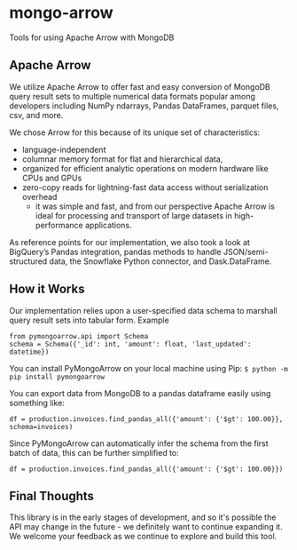 # mongo-arrow
Tools for using Apache Arrow with MongoDB

## Apache Arrow
We utilize Apache Arrow to offer fast and easy conversion of MongoDB query result sets to multiple numerical data formats popular among developers including NumPy ndarrays, Pandas DataFrames, parquet files, csv, and more.

We chose Arrow for this because of its unique set of characteristics:
- language-independent
- columnar memory format for flat and hierarchical data,
- organized for efficient analytic operations on modern hardware like CPUs and GPUs
- zero-copy reads for lightning-fast data access without serialization overhead
  - it was simple and fast, and from our perspective Apache Arrow is ideal for processing and transport of large datasets in high-performance applications.

As reference points for our implementation, we also took a look at BigQuery’s Pandas integration, pandas methods to handle JSON/semi-structured data, the Snowflake Python connector, and Dask.DataFrame.


## How it Works
Our implementation relies upon a user-specified data schema to marshall query result sets into tabular form.
Example
```
from pymongoarrow.api import Schema
schema = Schema({'_id': int, 'amount': float, 'last_updated': datetime})
```

You can install PyMongoArrow on your local machine using Pip:
`$ python -m pip install pymongoarrow`

You can export data from MongoDB to a pandas dataframe easily using something like:
```
df = production.invoices.find_pandas_all({'amount': {'$gt': 100.00}}, schema=invoices)
```

Since PyMongoArrow can automatically infer the schema from the first batch of data, this can be
further simplified to:

```
df = production.invoices.find_pandas_all({'amount': {'$gt': 100.00}})
```

## Final Thoughts
This library is in the early stages of development, and so it's possible the API may change in the future -
we definitely want to continue expanding it. We welcome your feedback as we continue to explore and build this tool.
